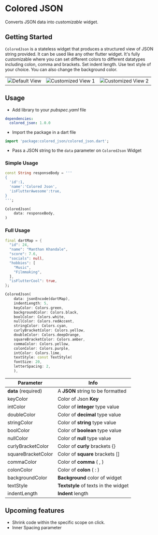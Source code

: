 # Colored JSON
Converts JSON data into *customizable* widget.

## Getting Started
 `ColoredJson` is a stateless widget that produces a structured view of JSON string provided. It can be used like any other flutter widget.
It's fully customizable where you can set different colors to different datatypes including colon, comma and brackets. Set indent length. Use text style of your choice. You can also change the background color.

||||
|--|--|--|
| <img src="https://i.ibb.co/Kbj27Nn/default.jpg" alt="Default View"/> | <img src="https://i.ibb.co/R3ChRyz/customized.jpg" alt="Customized View 1" >|<img src="https://i.ibb.co/Zhv9bxH/flexible.jpg" alt="Customized View 2" />|



## Usage
 - Add library to your *pubspec.yaml* file

```yaml
dependencies:
  colored_json: 1.0.0
```

 - Import  the package in a dart file

```dart
import 'package:colored_json/colored_json.dart';
```

 - Pass a JSON string to the `data` parameter on `ColoredJson` Widget

### Simple Usage
```dart
const String responseBody = '''
{
  'id':1,
  'name':'Colored Json',
  'isFlutterAwesome':true,
}
''';

ColoredJson(
	data: responseBody,
)

```
### Full Usage
``` dart
final dartMap = {
  "id": 24,
  "name": "Manthan Khandale",
  "score": 7.6,
  "socials": null,
  "hobbies": [
    "Music",
    "Filmmaking",
  ],
  "isFlutterCool": true,
};

ColoredJson(
	data: jsonEncode(dartMap),
	indentLength: 5,
	keyColor: Colors.green,
	backgroundColor: Colors.black,
	boolColor: Colors.white,
	nullColor: Colors.redAccent,
	stringColor: Colors.cyan,
	curlyBracketColor: Colors.yellow,
	doubleColor: Colors.deepOrange,
	squareBracketColor: Colors.amber,
	commaColor: Colors.yellow,
	colonColor: Colors.purple,
	intColor: Colors.lime,
	textStyle: const TextStyle(
	fontSize: 20,
	letterSpacing: 2,
	),
   ```

  
| Parameter | Info |
|--|--|
| **data** (required) | A **JSON** string to be formatted|
| keyColor | Color of Json **Key** |
| intColor | Color of **integer** type value |
| doubleColor | Color of **decimal** type value |
| stringColor | Color of **string** type value |
| boolColor | Color of **boolean** type value |
| nullColor | Color of **null** type value |
| curlyBracketColor | Color of **curly** brackets {} |
| squareBracketColor | Color of **square** brackets [] |
| commaColor | Color of **comma** ( , ) |
| colonColor | Color of **colon** ( : ) |
| backgroundColor | **Background** color of widget |
| textStyle | **Textstyle** of texts in the widget |
| indentLength | **Indent** length |




## Upcoming features

 - Shrink code within the specific scope on click.
 - Inner Spacing parameter 
